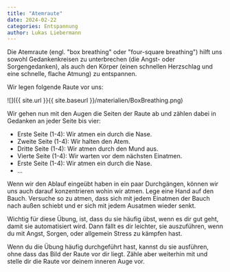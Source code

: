```yaml
---
title: "Atemraute"
date: 2024-02-22
categories: Entspannung
author: Lukas Liebermann
---
```


Die Atemraute (engl. "box breathing" oder "four-square breathing") hilft uns
sowohl Gedankenkreisen zu unterbrechen (die Angst- oder Sorgengedanken), als
auch den Körper (einen schnellen Herzschlag und eine schnelle, flache Atmung)
zu entspannen.

Wir legen folgende Raute vor uns:

![]({{ site.url }}{{ site.baseurl }}/materialien/BoxBreathing.png)

Wir gehen nun mit den Augen die Seiten der Raute ab und zählen dabei in
Gedanken an jeder Seite bis vier:

- Erste Seite (1-4): Wir atmen ein durch die Nase.
- Zweite Seite (1-4): Wir halten den Atem.
- Dritte Seite (1-4): Wir atmen durch den Mund aus.
- Vierte Seite (1-4): Wir warten vor dem nächsten Einatmen.
- Erste Seite (1-4): Wir atmen ein durch die Nase.
- ...

Wenn wir den Ablauf eingeübt haben in ein paar Durchgängen, können wir uns auch
darauf konzentrieren wohin wir atmen. Lege eine Hand auf den Bauch. Versuche so
zu atmen, dass sich mit jedem Einatmen der Bauch nach außen schiebt und er sich
mit jedem Ausatmen wieder senkt.

Wichtig für diese Übung, ist, dass du sie häufig übst, wenn es dir gut geht,
damit sie automatisiert wird. Dann fällt es dir leichter, sie auszuführen, wenn
du mit Angst, Sorgen, oder allgemein Stress zu kämpfen hast.

Wenn du die Übung häufig durchgeführt hast, kannst du sie ausführen, ohne dass
das Bild der Raute vor dir liegt. Zähle aber weiterhin mit und stelle dir die
Raute vor deinem inneren Auge vor.
